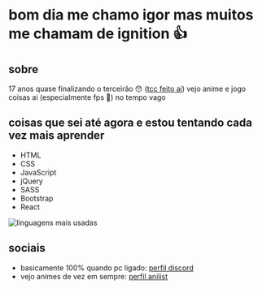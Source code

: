 # bom dia me chamo igor mas muitos me chamam de ignition 👍
## sobre
17 anos
quase finalizando o terceirão 😯 ([tcc feito ai](https://github.com/CeosPlataforma/ceos))
vejo anime e jogo coisas ai (especialmente fps 🤤) no tempo vago

## coisas que sei até agora e estou tentando cada vez mais aprender
- HTML
- CSS
- JavaScript
- jQuery
- SASS
- Bootstrap
- React

![linguagens mais usadas](https://github-readme-stats.vercel.app/api/top-langs/?username=Ignition777&layout=compact)

## sociais
- basicamente 100% quando pc ligado: [perfil discord](https://discordapp.com/users/380853238062383124/)
- vejo animes de vez em sempre: [perfil anilist](https://anilist.co/user/Ignition777/)
